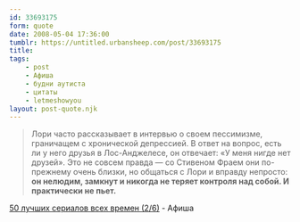 ```yaml
---
id: 33693175
form: quote
date: 2008-05-04 17:36:00
tumblr: https://untitled.urbansheep.com/post/33693175
title: 
tags:
    - post
    - Афиша
    - будни аутиста
    - цитаты
    - letmeshowyou
layout: post-quote.njk
---
```


<blockquote>
Лори часто рассказывает в интервью о своем пессимизме, граничащем с хронической депрессией. В ответ на вопрос, есть ли у него друзья в Лос-Анджелесе, он отвечает: «У меня нигде нет друзей». Это не совсем правда — со Стивеном Фраем они по-прежнему очень близки, но общаться с Лори и вправду непросто: <strong>он нелюдим, замкнут и никогда не теряет контроля над собой. И практически не пьет.</strong>
</blockquote>

<a href="http://www.afisha.ru/article/50topsoaps_2/#house">50 лучших сериалов всех времен (2/6)</a> - Афиша
